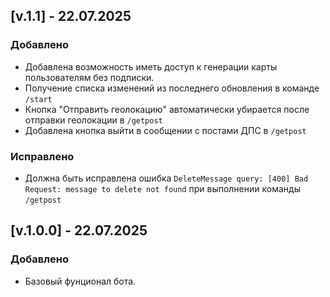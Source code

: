 ## [v.1.1] - 22.07.2025
### Добавлено
- Добавлена возможность иметь доступ к генерации карты пользователям без подписки.
- Получение списка изменений из последнего обновления в команде `/start`
- Кнопка "Отправить геолокацию" автоматически убирается после отправки геолокации
в `/getpost`
- Добавлена кнопка выйти в сообщении с постами ДПС в `/getpost`
### Исправлено
- Должна быть исправлена ошибка `DeleteMessage query: [400] Bad Request: message to delete not found` при выполнении команды `/getpost`

## [v.1.0.0] - 22.07.2025
### Добавлено
- Базовый фунционал бота.